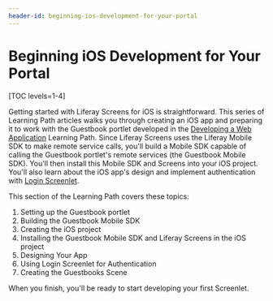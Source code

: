 ```yaml
---
header-id: beginning-ios-development-for-your-portal
---
```


# Beginning iOS Development for Your Portal

[TOC levels=1-4]

Getting started with Liferay Screens for iOS is straightforward. This series of 
Learning Path articles walks you through creating an iOS app and preparing it to 
work with the Guestbook portlet developed in the 
[Developing a Web Application](/docs/7-0/tutorials/-/knowledge_base/t/developing-a-web-application) 
Learning Path. Since Liferay Screens uses the Liferay Mobile SDK to make remote 
service calls, you'll build a Mobile SDK capable of calling the Guestbook 
portlet's remote services (the Guestbook Mobile SDK). You'll then install this 
Mobile SDK and Screens into your iOS project. You'll also learn about the iOS 
app's design and implement authentication with 
[Login Screenlet](/docs/7-0/reference/-/knowledge_base/r/loginscreenlet-for-ios). 

This section of the Learning Path covers these topics: 

1.  Setting up the Guestbook portlet
2.  Building the Guestbook Mobile SDK
3.  Creating the iOS project
4.  Installing the Guestbook Mobile SDK and Liferay Screens in the iOS project 
5.  Designing Your App
6.  Using Login Screenlet for Authentication
7.  Creating the Guestbooks Scene

When you finish, you'll be ready to start developing your first Screenlet. 
